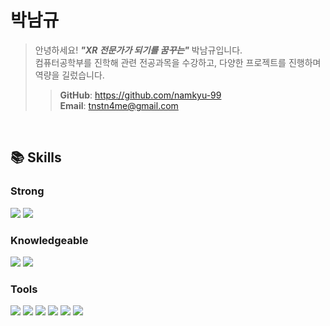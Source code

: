 # 박남규
> 안녕하세요! ***"XR 전문가가 되기를 꿈꾸는"*** 박남규입니다.  
> 컴퓨터공학부를 진학해 관련 전공과목을 수강하고, 다양한 프로젝트를 진행하며 역량을 길렀습니다.  
>> **GitHub**: https://github.com/namkyu-99  
>> **Email**: tnstn4me@gmail.com

<br />

## 📚 Skills
### Strong
<div>
  <img src="https://img.shields.io/badge/unity-000000.svg?style=for-the-badge&logo=unity&logoColor=white" />
  <img src="https://img.shields.io/badge/c%23-642075.svg?style=for-the-badge&logo=c%23&logoColor=white" />
</div>

### Knowledgeable
<div>
  <img src="https://img.shields.io/badge/python-3670A0?style=for-the-badge&logo=python&logoColor=ffdd54" />
  <img src="https://img.shields.io/badge/c%2B%2B-00427E?style=for-the-badge&logo=c%2B%2B&logoColor=white" />
</div>

### Tools
<div>
  <img src="https://img.shields.io/badge/git-F05033.svg?style=for-the-badge&logo=git&logoColor=white" />
  <img src="https://img.shields.io/badge/github-181717.svg?style=for-the-badge&logo=github&logoColor=white" />
  <img src="https://img.shields.io/badge/premiere%20pro-000058.svg?style=for-the-badge&logo=adobepremierepro&logoColor=9494F7" />
  <img src="https://img.shields.io/badge/audition-000058.svg?style=for-the-badge&logo=adobeaudition&logoColor=9494F7" />
  <img src="https://img.shields.io/badge/graphic-gray.svg?style=for-the-badge" />
  <img src="https://img.shields.io/badge/office-gray.svg?style=for-the-badge" />
</div>
